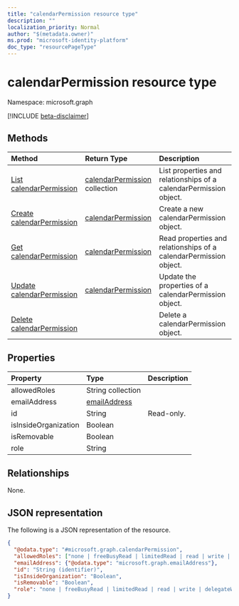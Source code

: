 ```yaml
---
title: "calendarPermission resource type"
description: ""
localization_priority: Normal
author: "$(metadata.owner)"
ms.prod: "microsoft-identity-platform"
doc_type: "resourcePageType"
---
```


# calendarPermission resource type

Namespace: microsoft.graph

[!INCLUDE [beta-disclaimer](../../includes/beta-disclaimer.md)]

## Methods

| Method                                                           | Return Type                                            | Description                                                       |
| :--------------------------------------------------------------- | :----------------------------------------------------- | :---------------------------------------------------------------- |
| [List calendarPermission](../api/calendarpermission-list.md)     | [calendarPermission](calendarPermission.md) collection | List properties and relationships of a calendarPermission object. |
| [Create calendarPermission](../api/calendarpermission-create.md) | [calendarPermission](calendarPermission.md)            | Create a new calendarPermission object.                           |
| [Get calendarPermission](../api/calendarpermission-get.md)       | [calendarPermission](calendarPermission.md)            | Read properties and relationships of a calendarPermission object. |
| [Update calendarPermission](../api/calendarpermission-update.md) | [calendarPermission](calendarPermission.md)            | Update the properties of a calendarPermission object.             |
| [Delete calendarPermission](../api/calendarpermission-delete.md) |                                                        | Delete a calendarPermission object.                               |

## Properties

| Property             | Type                                         | Description |
| :------------------- | :------------------------------------------- | :---------- |
| allowedRoles         | String collection                            |             |
| emailAddress         | [emailAddress](../resources/emailaddress.md) |             |
| id                   | String                                       | Read-only.  |
| isInsideOrganization | Boolean                                      |             |
| isRemovable          | Boolean                                      |             |
| role                 | String                                       |             |

## Relationships

None.

## JSON representation

The following is a JSON representation of the resource.

<!-- {
  "blockType": "resource",
  "keyProperty": "id",
  "@odata.type": "microsoft.graph.calendarPermission",
  "baseType": "microsoft.graph.entity",
  "openType": False
}
-->

```json
{
  "@odata.type": "#microsoft.graph.calendarPermission",
  "allowedRoles": ["none | freeBusyRead | limitedRead | read | write | delegateWithoutPrivateEventAccess | delegateWithPrivateEventAccess | custom"],
  "emailAddress": {"@odata.type": "microsoft.graph.emailAddress"},
  "id": "String (identifier)",
  "isInsideOrganization": "Boolean",
  "isRemovable": "Boolean",
  "role": "none | freeBusyRead | limitedRead | read | write | delegateWithoutPrivateEventAccess | delegateWithPrivateEventAccess | custom"
}
```
